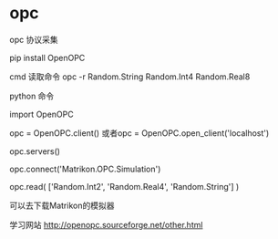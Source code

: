 # opc
opc 协议采集


pip install OpenOPC

cmd 读取命令
opc -r Random.String Random.Int4 Random.Real8

python 命令

import OpenOPC

opc = OpenOPC.client() 或者opc = OpenOPC.open_client('localhost')


opc.servers()


opc.connect('Matrikon.OPC.Simulation')

opc.read( ['Random.Int2', 'Random.Real4', 'Random.String'] )

可以去下载Matrikon的模拟器

学习网站
http://openopc.sourceforge.net/other.html
